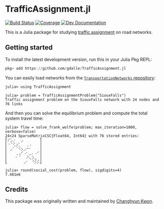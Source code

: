 # TrafficAssignment.jl

[![Build Status](https://github.com/gdalle/TrafficAssignment.jl/actions/workflows/Test.yml/badge.svg?branch=master)](https://github.com/gdalle/TrafficAssignment.jl/actions/workflows/Test.yml?query=branch%3Amaster)
[![Coverage](https://codecov.io/gh/gdalle/TrafficAssignment.jl/branch/master/graph/badge.svg)](https://app.codecov.io/gh/gdalle/TrafficAssignment.jl)
[![Dev Documentation](https://img.shields.io/badge/docs-dev-blue.svg)](https://gdalle.github.io/TrafficAssignment.jl/dev/)

This is a Julia package for studying [traffic assignment](https://en.wikipedia.org/wiki/Route_assignment) on road networks.

## Getting started

To install the latest development version, run this in your Julia Pkg REPL:

```julia
pkg> add https://github.com/gdalle/TrafficAssignment.jl
```

You can easily load networks from the [`TransportationNetworks` repository](https://github.com/bstabler/TransportationNetworks):

```jldoctest readme
julia> using TrafficAssignment

julia> problem = TrafficAssignmentProblem("SiouxFalls")
Traffic assignment problem on the SiouxFalls network with 24 nodes and 76 links
```

And then you can solve the equilibrium problem and compute the total system travel time:

```jldoctest readme
julia> flow = solve_frank_wolfe(problem; max_iteration=1000, verbose=false)
24×24 SparseMatrixCSC{Float64, Int64} with 76 stored entries:
⎡⠎⡡⡐⠀⠀⡠⠀⠀⠀⠀⠀⠀⎤
⎢⠐⠈⢊⡰⡁⠀⠀⢀⠠⠀⠀⠀⎥
⎢⠀⡠⠁⠈⠪⡢⡠⠒⠂⠀⠀⠀⎥
⎢⠀⠀⠀⢀⢠⠊⠠⠂⣀⠄⠠⠊⎥
⎢⠀⠀⠀⠂⠈⠀⠀⠜⢄⡱⣀⠀⎥
⎣⠀⠀⠀⠀⠀⠀⡠⠂⠀⠘⡪⡪⎦

julia> round(social_cost(problem, flow), sigdigits=4)
7.481e6
```

## Credits

This package was originally written and maintained by [Changhyun Kwon](http://www.chkwon.net).
